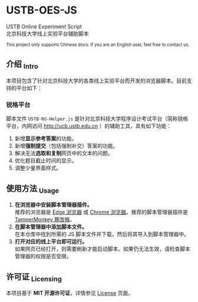 USTB-OES-JS
==========
USTB Online Experiment Script  
北京科技大学线上实验平台辅助脚本

<sup> This project only supports Chinese docs. If you are an English user, feel free to contact us. </sup>

## 介绍 <sub>Intro</sub>
本项目包含了针对北京科技大学的各类线上实验平台而开发的浏览器脚本。目前支持的平台如下：

### 锐格平台
脚本文件 `USTB-RG-Helper.js` 是针对北京科技大学程序设计考试平台（简称锐格平台，内网访问 http://ucb.ustb.edu.cn ）的辅助工具，具有如下功能：

1. 新增**显示参考答案**的功能。
2. 新增**强制提交**（包括强制补交）答案的功能。
3. 解决无法**选取和复制**网页中的文本的问题。
4. 优化题目截止时间的显示。
5. 调整少量界面样式。

## 使用方法 <sub>Usage</sub>
1. **在浏览器中安装脚本管理器插件。**  
   推荐的浏览器是 [Edge 浏览器](https://www.microsoft.com/zh-cn/edge/download) 或 [Chrome 浏览器](https://www.google.cn/chrome/index.html)。推荐的脚本管理器插件是 [TamperMonkey 篡改猴](https://www.tampermonkey.net/)。
2. **在脚本管理器中添加脚本文件。**  
   在本仓库中找到所需的 JS 脚本文件并下载，然后将其导入到脚本管理器中。
3. **打开对应的线上平台即可运行。**  
   如果网页已经打开，则需要刷新才能启动脚本。如果仍无法生效，请检查脚本管理器的权限是否受限。

## 许可证 <sub>Licensing</sub>
本项目基于 **MIT 开源许可证**，详情参见 [License](https://github.com/isHarryh/USTB-OES-JS/blob/main/LICENSE) 页面。
